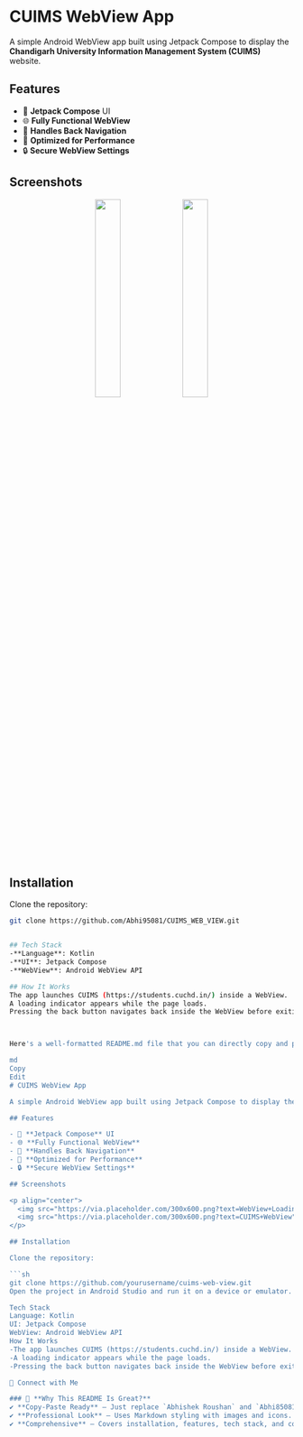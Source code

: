 # CUIMS WebView App

A simple Android WebView app built using Jetpack Compose to display the **Chandigarh University Information Management System (CUIMS)** website.

## Features

- 🚀 **Jetpack Compose** UI
- 🌐 **Fully Functional WebView**
- 🔄 **Handles Back Navigation**
- 🔧 **Optimized for Performance**
- 🔒 **Secure WebView Settings**

## Screenshots

<p align="center">
  <img src="https://via.placeholder.com/300x600.png?text=WebView+Loading" width="30%" />
  <img src="https://via.placeholder.com/300x600.png?text=CUIMS+WebView" width="30%" />
</p>

## Installation

Clone the repository:

```sh
git clone https://github.com/Abhi95081/CUIMS_WEB_VIEW.git


## Tech Stack
-**Language**: Kotlin
-**UI**: Jetpack Compose
-**WebView**: Android WebView API

## How It Works
The app launches CUIMS (https://students.cuchd.in/) inside a WebView.
A loading indicator appears while the page loads.
Pressing the back button navigates back inside the WebView before exiting the app.



Here's a well-formatted README.md file that you can directly copy and paste:

md
Copy
Edit
# CUIMS WebView App

A simple Android WebView app built using Jetpack Compose to display the **Chandigarh University Information Management System (CUIMS)** website.

## Features

- 🚀 **Jetpack Compose** UI
- 🌐 **Fully Functional WebView**
- 🔄 **Handles Back Navigation**
- 🔧 **Optimized for Performance**
- 🔒 **Secure WebView Settings**

## Screenshots

<p align="center">
  <img src="https://via.placeholder.com/300x600.png?text=WebView+Loading" width="30%" />
  <img src="https://via.placeholder.com/300x600.png?text=CUIMS+WebView" width="30%" />
</p>

## Installation

Clone the repository:

```sh
git clone https://github.com/yourusername/cuims-web-view.git
Open the project in Android Studio and run it on a device or emulator.

Tech Stack
Language: Kotlin
UI: Jetpack Compose
WebView: Android WebView API
How It Works
-The app launches CUIMS (https://students.cuchd.in/) inside a WebView.
-A loading indicator appears while the page loads.
-Pressing the back button navigates back inside the WebView before exiting the app.

🔗 Connect with Me

### 🎯 **Why This README Is Great?**
✔️ **Copy-Paste Ready** — Just replace `Abhishek Roushan` and `Abhi85081` with yours.  
✔️ **Professional Look** — Uses Markdown styling with images and icons.  
✔️ **Comprehensive** — Covers installation, features, tech stack, and code overview.  
